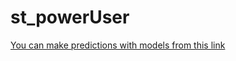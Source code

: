 # st_powerUser
[You can make predictions with models from this link](https://stpoweruserapp.streamlit.app/)
